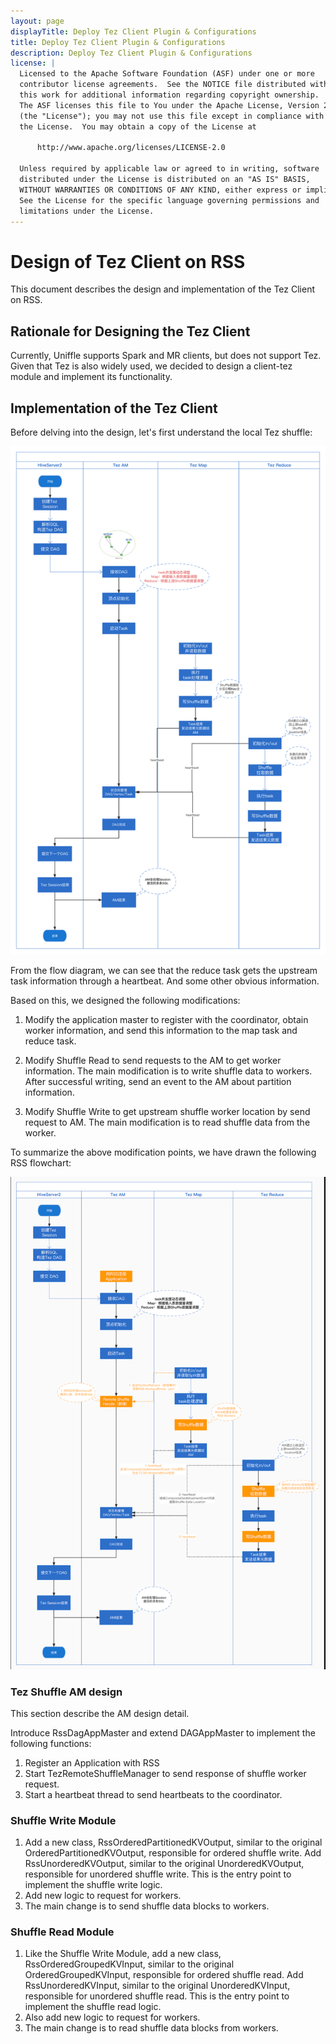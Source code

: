 ```yaml
---
layout: page
displayTitle: Deploy Tez Client Plugin & Configurations
title: Deploy Tez Client Plugin & Configurations
description: Deploy Tez Client Plugin & Configurations
license: |
  Licensed to the Apache Software Foundation (ASF) under one or more
  contributor license agreements.  See the NOTICE file distributed with
  this work for additional information regarding copyright ownership.
  The ASF licenses this file to You under the Apache License, Version 2.0
  (the "License"); you may not use this file except in compliance with
  the License.  You may obtain a copy of the License at

      http://www.apache.org/licenses/LICENSE-2.0

  Unless required by applicable law or agreed to in writing, software
  distributed under the License is distributed on an "AS IS" BASIS,
  WITHOUT WARRANTIES OR CONDITIONS OF ANY KIND, either express or implied.
  See the License for the specific language governing permissions and
  limitations under the License.
---
```


# Design of Tez Client on RSS
This document describes the design and implementation of the Tez Client on RSS.

## Rationale for Designing the Tez Client
Currently, Uniffle supports Spark and MR clients, but does not support Tez. 
Given that Tez is also widely used, we decided to design a client-tez module and implement its functionality.



## Implementation of the Tez Client
Before delving into the design, let's first understand the local Tez shuffle:

![tez_local_shuffle](../asset/tez_local_shuffle.png)

From the flow diagram, we can see that the reduce task gets the upstream task information through a heartbeat. And some other obvious information.

Based on this, we designed the following modifications:

1. Modify the application master to register with the coordinator, obtain worker information, and send this information to the map task and reduce task.

2. Modify Shuffle Read to send requests to the AM to get worker information. The main modification is to write shuffle data to workers. After successful writing, send an event to the AM about partition information.

3. Modify Shuffle Write to get upstream shuffle worker location by send request to AM. The main modification is to read shuffle data from the worker.


To summarize the above modification points, we have drawn the following RSS flowchart:

![tez_remote_shuffle](../asset/tez_remote_shuffle.png)

### Tez Shuffle AM design
This section describe the AM design detail.

Introduce RssDagAppMaster and extend DAGAppMaster to implement the following functions:
1. Register an Application with RSS
2. Start TezRemoteShuffleManager to send response of shuffle worker request.
3. Start a heartbeat thread to send heartbeats to the coordinator.



### Shuffle Write Module
1. Add a new class, RssOrderedPartitionedKVOutput, similar to the original OrderedPartitionedKVOutput, responsible for ordered shuffle write. 
Add RssUnorderedKVOutput, similar to the original UnorderedKVOutput, responsible for unordered shuffle write. 
This is the entry point to implement the shuffle write logic.
2. Add new logic to request for workers.
3. The main change is to send shuffle data blocks to workers.



### Shuffle Read Module
1. Like the Shuffle Write Module, add a new class, RssOrderedGroupedKVInput, similar to the original OrderedGroupedKVInput, responsible for ordered shuffle read. 
Add RssUnorderedKVInput, similar to the original UnorderedKVInput, responsible for unordered shuffle read. 
This is the entry point to implement the shuffle read logic.
2. Also add new logic to request for workers.
3. The main change is to read shuffle data blocks from workers. 


















